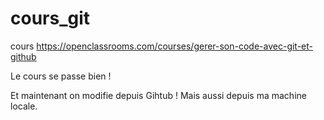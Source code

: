# cours_git
cours https://openclassrooms.com/courses/gerer-son-code-avec-git-et-github

Le cours se passe bien !

Et maintenant on modifie depuis Gihtub !
Mais aussi depuis ma machine locale.
